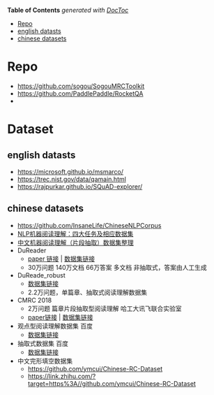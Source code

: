 <!-- START doctoc generated TOC please keep comment here to allow auto update -->
<!-- DON'T EDIT THIS SECTION, INSTEAD RE-RUN doctoc TO UPDATE -->
**Table of Contents**  *generated with [DocToc](https://github.com/thlorenz/doctoc)*

- [Repo](#repo)
- [english datasts](#english-datasts)
- [chinese datasets](#chinese-datasets)

<!-- END doctoc generated TOC please keep comment here to allow auto update -->


# Repo

- https://github.com/sogou/SogouMRCToolkit
- https://github.com/PaddlePaddle/RocketQA
- 


# Dataset

## english datasts

- https://microsoft.github.io/msmarco/
- https://trec.nist.gov/data/qamain.html
- https://rajpurkar.github.io/SQuAD-explorer/


## chinese datasets

- https://github.com/InsaneLife/ChineseNLPCorpus
- [NLP机器阅读理解：四大任务及相应数据集](https://mp.weixin.qq.com/s/KXq0d0xXuGVDOzlNds0jgw)
- [中文机器阅读理解（片段抽取）数据集整理](https://mp.weixin.qq.com/s/dYDalqYB4JRiTbMgHDkYKA)
- DuReader
  - [paper 链接](https://www.aclweb.org/anthology/W18-2605.pdf) | [数据集链接](https://ai.baidu.com/broad/introduction?dataset=dureader)
  - 30万问题 140万文档 66万答案  多文档   非抽取式，答案由人工生成
- DuReade_robust
  - [数据集链接](https://github.com/PaddlePaddle/Research/tree/master/NLP/DuReader-Robust-BASELINE)
  - 2.2万问题，单篇章、抽取式阅读理解数据集
- CMRC 2018 
  - 2万问题 篇章片段抽取型阅读理解 哈工大讯飞联合实验室
  - [paper链接](https://www.aclweb.org/anthology/D19-1600.pdf) | [数据集链接](https://github.com/ymcui/cmrc2018)
- 观点型阅读理解数据集  百度
  - [数据集链接](https://aistudio.baidu.com/aistudio/competition/detail/49/?isFromLUGE=TRUE)
- 抽取式数据集 百度
  - [数据集链接](https://aistudio.baidu.com/aistudio/competition/detail/49/?isFromLUGE=TRUE)
- 中文完形填空数据集
  - https://github.com/ymcui/Chinese-RC-Dataset
  - https://link.zhihu.com/?target=https%3A//github.com/ymcui/Chinese-RC-Dataset
